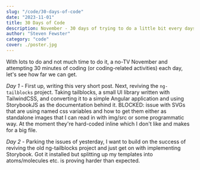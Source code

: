 ```yaml
---
slug: "/code/30-days-of-code"
date: "2023-11-01"
title: 30 Days of Code
description: November - 30 days of trying to do a little bit every days
author: "Steven Fewster"
category: "code"
cover: ./poster.jpg
---
```


With lots to do and not much time to do it, a no-TV November and attempting 30 minutes of coding (or coding-related activities) each day, let's see how far we can get.

*Day 1* - First up, writing this very short post.  Next, reviving the `ng-tailblocks` project.  Taking tailblocks, a small UI library written with TailwindCSS, and converting it to a simple Angular application and using StorybookJS as the documentation behind it. BLOCKED: issue with SVGs that are using named css variables and how to get them either as standalone images that I can read in with img/src or some programmatic way. At the moment they're hard-coded inline which I don't like and makes for a big file.

*Day 2* - Parking the issues of yesterday, I want to build on the success of reviving the old ng-tailblocks project and just get on with implementing Storybook.  Got it installed but splitting up my templates into atoms/molecules etc. is proving harder than expected.


